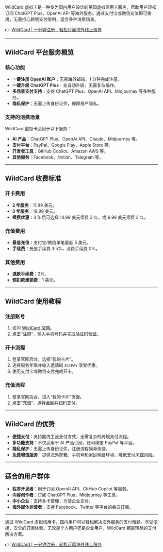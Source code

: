 WildCard 虚拟卡是一种专为国内用户设计的美国虚拟信用卡服务，帮助用户轻松订阅 ChatGPT Plus、OpenAI API 等海外服务。通过支付宝或微信充值即可使用，无需担心跨境支付限制，适合多种消费场景。

👉 [WildCard | 一分钟注册，轻松订阅海外线上服务](https://bit.ly/bewildcard)

---

## WildCard 平台服务概览

### 核心功能
- **一键注册 OpenAI 账户**：无需海外邮箱，1 分钟完成注册。
- **一键升级 ChatGPT Plus**：全自动升级，无需复杂操作。
- **多场景支付支持**：支持 ChatGPT Plus、OpenAI API、Midjourney 等多种服务。
- **隐私保护**：无需上传身份证件，保障用户隐私。

### 支持的消费场景
WildCard 虚拟卡适用于以下服务：
- **AI 产品**：ChatGPT Plus、OpenAI API、Claude、Midjourney 等。
- **支付平台**：PayPal、Google Play、Apple Store 等。
- **开发者工具**：GitHub Copilot、Amazon AWS 等。
- **其他服务**：Facebook、Notion、Telegram 等。

---

## WildCard 收费标准

### 开卡费用
- **2 年服务**：11.99 美元。
- **3 年服务**：16.99 美元。
- **续费优惠**：3 年后可选择 14.99 美元续费 3 年，或 9.99 美元续费 2 年。

### 充值费用
- **最低充值**：支付宝/微信单笔最低 5 美元。
- **手续费**：充值手续费 3.5%，消费手续费 0%。

### 其他费用
- **退款手续费**：2%。
- **预扣款撤销费**：1 美元。

---

## WildCard 使用教程

### 注册账号
1. 访问 [WildCard 官网](https://bit.ly/bewildcard)。
2. 点击“注册”，输入手机号码并完成验证码验证。

### 开卡流程
1. 登录官网后台，选择“我的卡片”。
2. 选择服务年限并输入邀请码 `ACCPAY` 享受优惠。
3. 使用支付宝或微信支付完成开卡。

### 充值流程
1. 登录官网后台，进入“我的卡片”页面。
2. 点击“充值”，选择金额并扫码支付。

---

## WildCard 的优势

- **便捷支付**：支持国内主流支付方式，无需复杂的跨境支付流程。
- **多功能支持**：不仅适用于 AI 产品订阅，还可绑定 PayPal 等平台。
- **隐私保护**：无需上传身份证件，注册流程简单快捷。
- **免费增值服务**：提供海外邮箱、手机号和家庭网络环境，降低支付风控风险。

---

## 适合的用户群体

- **程序开发者**：用于订阅 OpenAI API、GitHub Copilot 等服务。
- **内容创作者**：订阅 ChatGPT Plus、Midjourney 等工具。
- **中小企业**：支持多卡管理，方便企业支付。
- **海外媒体运营者**：支持 Facebook、Twitter 等平台的会员订阅。

---

通过 WildCard 虚拟信用卡，国内用户可以轻松解决海外服务的支付难题，享受便捷、安全的订阅体验。无论是个人用户还是企业用户，WildCard 都是理想的支付解决方案。

👉 [WildCard | 一分钟注册，轻松订阅海外线上服务](https://bit.ly/bewildcard)